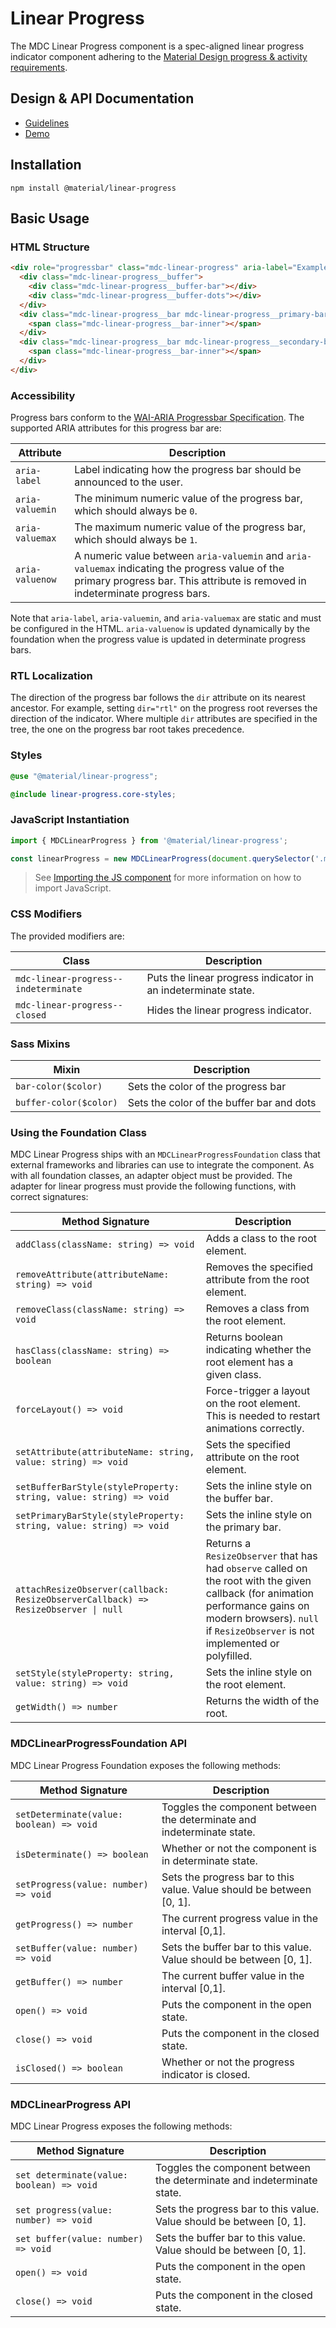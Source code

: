 <!--docs:
title: "Linear Progress"
layout: detail
section: components
excerpt: "Material Design-styled linear progress indicators."
iconId: progress_linear
path: /catalog/linear-progress/
-->

# Linear Progress

The MDC Linear Progress component is a spec-aligned linear progress indicator component adhering to the
[Material Design progress & activity requirements](https://material.io/go/design-progress-indicators).

## Design & API Documentation

<ul class="icon-list">
  <li class="icon-list-item icon-list-item--spec">
    <a href="https://material.io/go/design-progress-indicators">Guidelines</a>
  </li>
  <li class="icon-list-item icon-list-item--link">
    <a href="https://material-components.github.io/material-components-web-catalog/#/component/linear-progress-indicator">Demo</a>
  </li>
</ul>

## Installation

```
npm install @material/linear-progress
```

## Basic Usage

### HTML Structure

```html
<div role="progressbar" class="mdc-linear-progress" aria-label="Example Progress Bar" aria-valuemin="0" aria-valuemax="1" aria-valuenow="0">
  <div class="mdc-linear-progress__buffer">
    <div class="mdc-linear-progress__buffer-bar"></div>
    <div class="mdc-linear-progress__buffer-dots"></div>
  </div>
  <div class="mdc-linear-progress__bar mdc-linear-progress__primary-bar">
    <span class="mdc-linear-progress__bar-inner"></span>
  </div>
  <div class="mdc-linear-progress__bar mdc-linear-progress__secondary-bar">
    <span class="mdc-linear-progress__bar-inner"></span>
  </div>
</div>
```

### Accessibility

Progress bars conform to the [WAI-ARIA Progressbar Specification](https://www.w3.org/TR/wai-aria/#progressbar). The supported ARIA attributes for this progress bar are:

| Attribute       | Description                                                                                                                                                                      |
|-----------------|----------------------------------------------------------------------------------------------------------------------------------------------------------------------------------|
| `aria-label`    | Label indicating how the progress bar should be announced to the user.                                                                                                           |
| `aria-valuemin` | The minimum numeric value of the progress bar, which should always be `0`.                                                                                                       |
| `aria-valuemax` | The maximum numeric value of the progress bar, which should always be `1`.                                                                                                       |
| `aria-valuenow` | A numeric value between `aria-valuemin` and `aria-valuemax` indicating the progress value of the primary progress bar. This attribute is removed in indeterminate progress bars. |

Note that `aria-label`, `aria-valuemin`, and `aria-valuemax` are static and must be configured in the HTML. `aria-valuenow` is updated dynamically by the foundation when the progress value is updated in determinate progress bars.

### RTL Localization

The direction of the progress bar follows the `dir` attribute on its nearest ancestor. For example, setting `dir="rtl"` on the progress root reverses the direction of the indicator.
Where multiple `dir` attributes are specified in the tree, the one on the progress bar root takes precedence.

### Styles

```scss
@use "@material/linear-progress";

@include linear-progress.core-styles;
```

### JavaScript Instantiation

```js
import { MDCLinearProgress } from '@material/linear-progress';

const linearProgress = new MDCLinearProgress(document.querySelector('.mdc-linear-progress'));
```

> See [Importing the JS component](../../docs/importing-js.md) for more information on how to import JavaScript.

### CSS Modifiers

The provided modifiers are:

| Class                                | Description                                                   |
|--------------------------------------|---------------------------------------------------------------|
| `mdc-linear-progress--indeterminate` | Puts the linear progress indicator in an indeterminate state. |
| `mdc-linear-progress--closed`        | Hides the linear progress indicator.                          |

### Sass Mixins

 Mixin                  | Description                               
------------------------|-------------------------------------------
 `bar-color($color)`    | Sets the color of the progress bar        
 `buffer-color($color)` | Sets the color of the buffer bar and dots 

### Using the Foundation Class

MDC Linear Progress ships with an `MDCLinearProgressFoundation` class that external frameworks and libraries can
use to integrate the component. As with all foundation classes, an adapter object must be provided.
The adapter for linear progress must provide the following functions, with correct signatures:

| Method Signature                                                                   | Description                                                                                                                                                                                                     |
|------------------------------------------------------------------------------------|-----------------------------------------------------------------------------------------------------------------------------------------------------------------------------------------------------------------|
| `addClass(className: string) => void`                                              | Adds a class to the root element.                                                                                                                                                                               |
| `removeAttribute(attributeName: string) => void`                                   | Removes the specified attribute from the root element.                                                                                                                                                          |
| `removeClass(className: string) => void`                                           | Removes a class from the root element.                                                                                                                                                                          |
| `hasClass(className: string) => boolean`                                           | Returns boolean indicating whether the root element has a given class.                                                                                                                                          |
| `forceLayout() => void`                                                            | Force-trigger a layout on the root element. This is needed to restart animations correctly.                                                                                                                     |
| `setAttribute(attributeName: string, value: string) => void`                       | Sets the specified attribute on the root element.                                                                                                                                                               |
| `setBufferBarStyle(styleProperty: string, value: string) => void`                  | Sets the inline style on the buffer bar.                                                                                                                                                                        |
| `setPrimaryBarStyle(styleProperty: string, value: string) => void`                 | Sets the inline style on the primary bar.                                                                                                                                                                       |
| `attachResizeObserver(callback: ResizeObserverCallback) => ResizeObserver \| null` | Returns a `ResizeObserver` that has had `observe` called on the root with the given callback (for animation performance gains on modern browsers). `null` if `ResizeObserver` is not implemented or polyfilled. |
| `setStyle(styleProperty: string, value: string) => void`                           | Sets the inline style on the root element.                                                                                                                                                                      |
| `getWidth() => number`                                                             | Returns the width of the root.                                                                                                                                                                                  |

### MDCLinearProgressFoundation API

MDC Linear Progress Foundation exposes the following methods:

| Method Signature                         | Description                                                            |
|------------------------------------------|------------------------------------------------------------------------|
| `setDeterminate(value: boolean) => void` | Toggles the component between the determinate and indeterminate state. |
| `isDeterminate() => boolean`             | Whether or not the component is in determinate state.                  |
| `setProgress(value: number) => void`     | Sets the progress bar to this value. Value should be between [0, 1].   |
| `getProgress() => number`                | The current progress value in the interval [0,1].                      |
| `setBuffer(value: number) => void`       | Sets the buffer bar to this value. Value should be between [0, 1].     |
| `getBuffer() => number`                  | The current buffer value in the interval [0,1].                        |
| `open() => void`                         | Puts the component in the open state.                                  |
| `close() => void`                        | Puts the component in the closed state.                                |
| `isClosed() => boolean`                  | Whether or not the progress indicator is closed.                       |

### MDCLinearProgress API

MDC Linear Progress exposes the following methods:

| Method Signature                          | Description                                                            |
|-------------------------------------------|------------------------------------------------------------------------|
| `set determinate(value: boolean) => void` | Toggles the component between the determinate and indeterminate state. |
| `set progress(value: number) => void`     | Sets the progress bar to this value. Value should be between [0, 1].   |
| `set buffer(value: number) => void`       | Sets the buffer bar to this value. Value should be between [0, 1].     |
| `open() => void`                          | Puts the component in the open state.                                  |
| `close() => void`                         | Puts the component in the closed state.                                |
